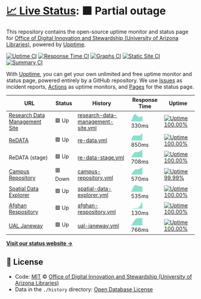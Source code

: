 # [📈 Live Status](https://UAL-ODIS.github.io/uptime): <!--live status--> **🟧 Partial outage**

This repository contains the open-source uptime monitor and status page for [Office of Digital Innovation and Stewardship (University of Arizona Libraries)](https://new.library.arizona.edu/departments/odis), powered by [Upptime](https://github.com/upptime/upptime).

[![Uptime CI](https://github.com/koj-co/upptime/workflows/Uptime%20CI/badge.svg)](https://github.com/koj-co/upptime/actions?query=workflow%3A%22Uptime+CI%22)
[![Response Time CI](https://github.com/koj-co/upptime/workflows/Response%20Time%20CI/badge.svg)](https://github.com/koj-co/upptime/actions?query=workflow%3A%22Response+Time+CI%22)
[![Graphs CI](https://github.com/koj-co/upptime/workflows/Graphs%20CI/badge.svg)](https://github.com/koj-co/upptime/actions?query=workflow%3A%22Graphs+CI%22)
[![Static Site CI](https://github.com/koj-co/upptime/workflows/Static%20Site%20CI/badge.svg)](https://github.com/koj-co/upptime/actions?query=workflow%3A%22Static+Site+CI%22)
[![Summary CI](https://github.com/koj-co/upptime/workflows/Summary%20CI/badge.svg)](https://github.com/koj-co/upptime/actions?query=workflow%3A%22Summary+CI%22)

With [Upptime](https://upptime.js.org), you can get your own unlimited and free uptime monitor and status page, powered entirely by a GitHub repository. We use [Issues](https://github.com/UAL-ODIS/uptime/issues) as incident reports, [Actions](https://github.com/UAL-ODIS/uptime/actions) as uptime monitors, and [Pages](https://UAL-ODIS.github.io/uptime) for the status page.

<!--start: status pages-->
<!-- This summary is generated by Upptime (https://github.com/upptime/upptime) -->
<!-- Do not edit this manually, your changes will be overwritten -->

| URL                                                               | Status  | History                                                                                                                          | Response Time                                                                                      | Uptime                                                                                                                                                                                                                                                     |
| ----------------------------------------------------------------- | ------- | -------------------------------------------------------------------------------------------------------------------------------- | -------------------------------------------------------------------------------------------------- | ---------------------------------------------------------------------------------------------------------------------------------------------------------------------------------------------------------------------------------------------------------- |
| [Research Data Management Site](https://data.library.arizona.edu) | 🟩 Up   | [research-data-management-site.yml](https://github.com/UAL-ODIS/uptime/commits/master/history/research-data-management-site.yml) | <img alt="Response time graph" src="./graphs/research-data-management-site.png" height="20"> 330ms | [![Uptime 100.00%](https://img.shields.io/endpoint?url=https%3A%2F%2Fraw.githubusercontent.com%2FUAL-ODIS%2Fuptime%2Fmaster%2Fapi%2Fresearch-data-management-site%2Fuptime.json)](https://UAL-ODIS.github.io/uptime/history/research-data-management-site) |
| [ReDATA](https://arizona.figshare.com)                            | 🟩 Up   | [re-data.yml](https://github.com/UAL-ODIS/uptime/commits/master/history/re-data.yml)                                             | <img alt="Response time graph" src="./graphs/re-data.png" height="20"> 850ms                       | [![Uptime 100.00%](https://img.shields.io/endpoint?url=https%3A%2F%2Fraw.githubusercontent.com%2FUAL-ODIS%2Fuptime%2Fmaster%2Fapi%2Fre-data%2Fuptime.json)](https://UAL-ODIS.github.io/uptime/history/re-data)                                             |
| ReDATA (stage)                                                    | 🟩 Up   | [re-data-stage.yml](https://github.com/UAL-ODIS/uptime/commits/master/history/re-data-stage.yml)                                 | <img alt="Response time graph" src="./graphs/re-data-stage.png" height="20"> 708ms                 | [![Uptime 100.00%](https://img.shields.io/endpoint?url=https%3A%2F%2Fraw.githubusercontent.com%2FUAL-ODIS%2Fuptime%2Fmaster%2Fapi%2Fre-data-stage%2Fuptime.json)](https://UAL-ODIS.github.io/uptime/history/re-data-stage)                                 |
| [Campus Repository](https://repository.arizona.edu/)              | 🟥 Down | [campus-repository.yml](https://github.com/UAL-ODIS/uptime/commits/master/history/campus-repository.yml)                         | <img alt="Response time graph" src="./graphs/campus-repository.png" height="20"> 570ms             | [![Uptime 99.99%](https://img.shields.io/endpoint?url=https%3A%2F%2Fraw.githubusercontent.com%2FUAL-ODIS%2Fuptime%2Fmaster%2Fapi%2Fcampus-repository%2Fuptime.json)](https://UAL-ODIS.github.io/uptime/history/campus-repository)                          |
| [Spatial Data Explorer](https://geo.library.arizona.edu/)         | 🟩 Up   | [spatial-data-explorer.yml](https://github.com/UAL-ODIS/uptime/commits/master/history/spatial-data-explorer.yml)                 | <img alt="Response time graph" src="./graphs/spatial-data-explorer.png" height="20"> 535ms         | [![Uptime 100.00%](https://img.shields.io/endpoint?url=https%3A%2F%2Fraw.githubusercontent.com%2FUAL-ODIS%2Fuptime%2Fmaster%2Fapi%2Fspatial-data-explorer%2Fuptime.json)](https://UAL-ODIS.github.io/uptime/history/spatial-data-explorer)                 |
| [Afghan Respository](http://www.afghandata.org/)                  | 🟩 Up   | [afghan-respository.yml](https://github.com/UAL-ODIS/uptime/commits/master/history/afghan-respository.yml)                       | <img alt="Response time graph" src="./graphs/afghan-respository.png" height="20"> 130ms            | [![Uptime 100.00%](https://img.shields.io/endpoint?url=https%3A%2F%2Fraw.githubusercontent.com%2FUAL-ODIS%2Fuptime%2Fmaster%2Fapi%2Fafghan-respository%2Fuptime.json)](https://UAL-ODIS.github.io/uptime/history/afghan-respository)                       |
| [UAL Janeway](https://journals.librarypublishing.arizona.edu/)    | 🟩 Up   | [ual-janeway.yml](https://github.com/UAL-ODIS/uptime/commits/master/history/ual-janeway.yml)                                     | <img alt="Response time graph" src="./graphs/ual-janeway.png" height="20"> 766ms                   | [![Uptime 100.00%](https://img.shields.io/endpoint?url=https%3A%2F%2Fraw.githubusercontent.com%2FUAL-ODIS%2Fuptime%2Fmaster%2Fapi%2Fual-janeway%2Fuptime.json)](https://UAL-ODIS.github.io/uptime/history/ual-janeway)                                     |

<!--end: status pages-->

[**Visit our status website →**](https://UAL-ODIS.github.io/uptime)

## 📄 License

- Code: [MIT](./LICENSE) © [Office of Digital Innovation and Stewardship (University of Arizona Libraries)](https://new.library.arizona.edu/departments/odis)
- Data in the `./history` directory: [Open Database License](https://opendatacommons.org/licenses/odbl/1-0/)
